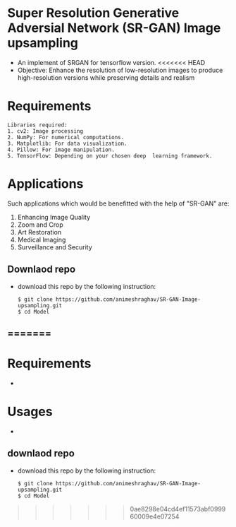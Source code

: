 # Super Resolution Generative Adversial Network (SR-GAN) Image upsampling
  - An implement of SRGAN for tensorflow version.
<<<<<<< HEAD
  - Objective: Enhance the resolution of low-resolution images to produce high-resolution versions while preserving details and realism

# Requirements
    Libraries required:
    1. cv2: Image processing
    2. NumPy: For numerical computations.
    3. Matplotlib: For data visualization.
    4. Pillow: For image manipulation.
    5. TensorFlow: Depending on your chosen deep  learning framework.
  
# Applications
  Such applications which would be benefitted with the help of "SR-GAN" are:
  1. Enhancing Image Quality
  2. Zoom and Crop
  3. Art Restoration
  4. Medical Imaging
  5. Surveillance and Security 

  ## Downlaod repo
  - download this repo by the following instruction:
  
        $ git clone https://github.com/animeshraghav/SR-GAN-Image-upsampling.git
        $ cd Model
=======
  - 

# Requirements
  -
  
# Usages
  -
  ## downlaod repo
  - download this repo by the following instruction:
  
        $ git clone https://github.com/animeshraghav/SR-GAN-Image-upsampling.git
        $ cd Model
>>>>>>> 0ae8298e04cd4ef11573abf099960009e4e07254
